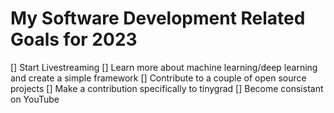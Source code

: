 # My Software Development Related Goals for 2023

[] Start Livestreaming
[] Learn more about machine learning/deep learning and create a simple framework
[] Contribute to a couple of open source projects
[] Make a contribution specifically to tinygrad
[] Become consistant on YouTube
